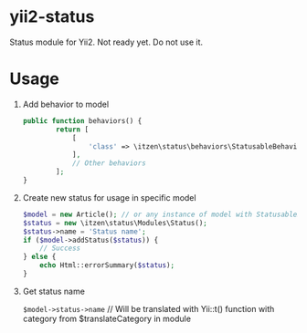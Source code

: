 # yii2-status
Status module for Yii2.
Not ready yet. Do not use it.

# Usage
1. Add behavior to model
    ```php
    public function behaviors() {
            return [
                [
                    'class' => \itzen\status\behaviors\StatusableBehavior::className(),
                ],
                // Other behaviors
            ];
    }
    ```

2. Create new status for usage in specific model

    ```php
    $model = new Article(); // or any instance of model with StatusableBehavior 
    $status = new \itzen\status\Modules\Status();
    $status->name = 'Status name';
    if ($model->addStatus($status)) {
        // Success
    } else {
        echo Html::errorSummary($status);
    }
    ```
    
3. Get status name
    
    `$model->status->name` // Will be translated with Yii::t() function with category from $translateCategory in module

